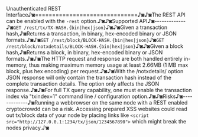 Unauthenticated REST Interface♪◙==============================♪◙♪◙The REST API can be enabled with the `-rest` option.♪◙♪◙Supported API♪◙-------------♪◙`GET /rest/tx/TX-HASH.{bin|hex|json}`♪◙♪◙Given a transaction hash,♪◙Returns a transaction, in binary, hex-encoded binary or JSON formats.♪◙♪◙`GET /rest/block/BLOCK-HASH.{bin|hex|json}`♪◙`GET /rest/block/notxdetails/BLOCK-HASH.{bin|hex|json}`♪◙♪◙Given a block hash,♪◙Returns a block, in binary, hex-encoded binary or JSON formats.♪◙♪◙The HTTP request and response are both handled entirely in-memory, thus making maximum memory usage at least 2.66MB (1 MB max block, plus hex encoding) per request.♪◙♪◙With the /notxdetails/ option JSON response will only contain the transaction hash instead of the complete transaction details. The option only affects the JSON response.♪◙♪◙For full TX query capability, one must enable the transaction index via "txindex=1" command line / configuration option.♪◙♪◙Risks♪◙-------------♪◙Running a webbrowser on the same node with a REST enabled cryptocrowdd can be a risk. Accessing prepared XSS websites could read out tx/block data of your node by placing links like `<script src="http://127.0.0.1:1234/tx/json/1234567890">` which might break the nodes privacy.♪◙
